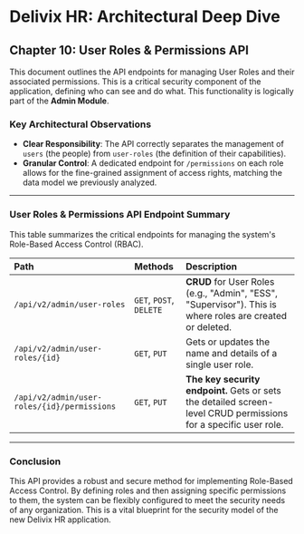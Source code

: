 # Delivix HR: Architectural Deep Dive

## Chapter 10: User Roles & Permissions API

This document outlines the API endpoints for managing User Roles and their associated permissions. This is a critical security component of the application, defining who can see and do what. This functionality is logically part of the **Admin Module**.

### Key Architectural Observations
- **Clear Responsibility**: The API correctly separates the management of `users` (the people) from `user-roles` (the definition of their capabilities).
- **Granular Control**: A dedicated endpoint for `/permissions` on each role allows for the fine-grained assignment of access rights, matching the data model we previously analyzed.

---

### User Roles & Permissions API Endpoint Summary

This table summarizes the critical endpoints for managing the system's Role-Based Access Control (RBAC).

| Path                                        | Methods        | Description                                                                                                   |
| :------------------------------------------ | :------------- | :------------------------------------------------------------------------------------------------------------ |
| `/api/v2/admin/user-roles`                  | `GET`, `POST`, `DELETE` | **CRUD** for User Roles (e.g., "Admin", "ESS", "Supervisor"). This is where roles are created or deleted.     |
| `/api/v2/admin/user-roles/{id}`             | `GET`, `PUT`   | Gets or updates the name and details of a single user role.                                                     |
| `/api/v2/admin/user-roles/{id}/permissions` | `GET`, `PUT`   | **The key security endpoint.** Gets or sets the detailed screen-level CRUD permissions for a specific user role. |

---

### Conclusion
This API provides a robust and secure method for implementing Role-Based Access Control. By defining roles and then assigning specific permissions to them, the system can be flexibly configured to meet the security needs of any organization. This is a vital blueprint for the security model of the new Delivix HR application. 